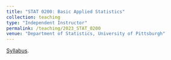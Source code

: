```yaml
---
title: "STAT 0200: Basic Applied Statistics"
collection: teaching
type: "Independent Instructor"
permalink: /teaching/2023_STAT_0200
venue: "Department of Statistics, University of Pittsburgh"
---
```


[Syllabus](http://tlwangzi123.github.io/files/STAT_0200_Summer_23.pdf).

